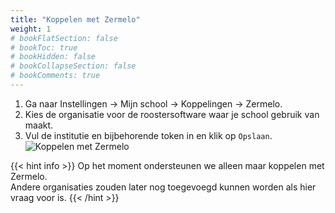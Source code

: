 ```yaml
---
title: "Koppelen met Zermelo"
weight: 1
# bookFlatSection: false
# bookToc: true
# bookHidden: false
# bookCollapseSection: false
# bookComments: true
---
```


1. Ga naar Instellingen &rarr; Mijn school &rarr; Koppelingen &rarr; Zermelo.
2. Kies de organisatie voor de roostersoftware waar je school gebruik van maakt.
3. Vul de institutie en bijbehorende token in en klik op `Opslaan`.
    ![Koppelen met Zermelo](/zermelo-connect-settings.png)

{{< hint info >}}
   Op het moment ondersteunen we alleen maar koppelen met Zermelo.  
   Andere organisaties zouden later nog toegevoegd kunnen worden als hier vraag voor is.
{{< /hint >}}

